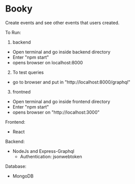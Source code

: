 # Booky
Create events and see other events that users created.

To Run:
1) backend
- Open terminal and go inside backend directory
- Enter "npm start"
- opens browser on localhost:8000
2) To test queries
- go to browser and put in "http://localhost:8000/graphql"
3) frontned
- Open terminal and go inside frontend directory
- Enter "npm start"
- opens browser on "http://localhost:3000"



Frontend:
- React

Backend:
- NodeJs and Express-Graphql 
  - Authentication: jsonwebtoken
  
Database:
- MongoDB
